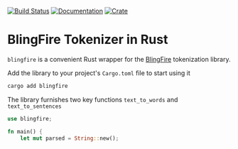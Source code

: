 
[![Build Status](https://travis-ci.com/milvuso/blingfire-tokenizer-rs.svg?branch=master)](https://travis-ci.com/milvuso/blingfire-tokenizer-rs)
[![Documentation](https://docs.rs/blingfire/badge.svg)](https://docs.rs/blingfire)
[![Crate](https://meritbadge.herokuapp.com/blingfire)](https://crates.io/crates/blingfire)

# BlingFire Tokenizer in Rust

`blingfire` is a convenient Rust wrapper for the [BlingFire](https://github.com/microsoft/BlingFire) tokenization library.

Add the library to your project's `Cargo.toml` file to start using it
```bash
cargo add blingfire
```

The library furnishes two key functions `text_to_words` and `text_to_sentences`
```rust
use blingfire;

fn main() {
    let mut parsed = String::new();
